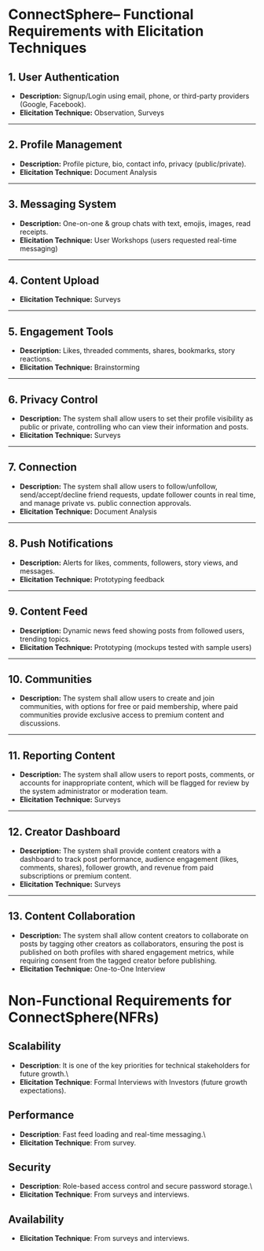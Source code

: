 # ConnectSphere– Functional Requirements with Elicitation Techniques

## 1. User Authentication
- **Description:** Signup/Login using email, phone, or third-party providers (Google, Facebook).  
- **Elicitation Technique:** Observation, Surveys  

---

## 2. Profile Management
- **Description:** Profile picture, bio, contact info, privacy (public/private).  
- **Elicitation Technique:** Document Analysis  

---

## 3. Messaging System
- **Description:** One-on-one & group chats with text, emojis, images, read receipts.  
- **Elicitation Technique:** User Workshops (users requested real-time messaging)  

---

## 4. Content Upload
- **Elicitation Technique:** Surveys  

---

## 5. Engagement Tools
- **Description:** Likes, threaded comments, shares, bookmarks, story reactions.  
- **Elicitation Technique:** Brainstorming  

---

## 6. Privacy Control
- **Description:** The system shall allow users to set their profile visibility as public or private, controlling who can view their information and posts.  
- **Elicitation Technique:** Surveys  

---

## 7. Connection
- **Description:** The system shall allow users to follow/unfollow, send/accept/decline friend requests, update follower counts in real time, and manage private vs. public connection approvals.  
- **Elicitation Technique:** Document Analysis  

---

## 8. Push Notifications
- **Description:** Alerts for likes, comments, followers, story views, and messages.  
- **Elicitation Technique:** Prototyping feedback  

---

## 9. Content Feed
- **Description:** Dynamic news feed showing posts from followed users, trending topics.  
- **Elicitation Technique:** Prototyping (mockups tested with sample users)  

---

## 10. Communities
- **Description:** The system shall allow users to create and join communities, with options for free or paid membership, where paid communities provide exclusive access to premium content and discussions.  

---

## 11. Reporting Content
- **Description:** The system shall allow users to report posts, comments, or accounts for inappropriate content, which will be flagged for review by the system administrator or moderation team.  
- **Elicitation Technique:** Surveys  

---

## 12. Creator Dashboard
- **Description:** The system shall provide content creators with a dashboard to track post performance, audience engagement (likes, comments, shares), follower growth, and revenue from paid subscriptions or premium content.  
- **Elicitation Technique:** Surveys  

---

## 13. Content Collaboration
- **Description:** The system shall allow content creators to collaborate on posts by tagging other creators as collaborators, ensuring the post is published on both profiles with shared engagement metrics, while requiring consent from the tagged creator before publishing.  
- **Elicitation Technique:** One-to-One Interview  


# Non-Functional Requirements for ConnectSphere(NFRs)

## Scalability

-   **Description**: It is one of the key priorities for technical
    stakeholders for future growth.\
-   **Elicitation Technique**: Formal Interviews with Investors (future
    growth expectations).

## Performance

-   **Description**: Fast feed loading and real-time messaging.\
-   **Elicitation Technique**: From survey.

## Security

-   **Description**: Role-based access control and secure password
    storage.\
-   **Elicitation Technique**: From surveys and interviews.

## Availability

-   **Elicitation Technique**: From surveys and interviews.
